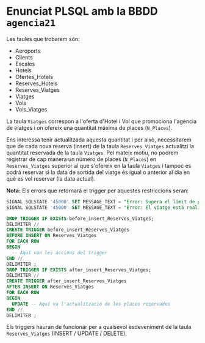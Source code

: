 # Enunciat PLSQL amb la BBDD `agencia21`

Les taules que trobarem són:

- Aeroports
- Clients
- Escales
- Hotels
- Ofertes_Hotels
- Reserves_Hotels
- Reserves_Viatges
- Viatges
- Vols
- Vols_Viatges

La taula `Viatges` correspon a l'oferta d'Hotel i Vol que promociona l'agència de viatges i on ofereix una quantitat màxima de places (`N_Places`).

Ens interessa tenir actualitzada aquesta quantitat i per això, necessitarem que de cada nova reserva (insert) de la taula `Reserves_Viatges` actualitzi la quantitat reservada de la taula `Viatges`. Pel mateix motiu, no podrem registrar de cap manera un número de places (`N_Places`) en `Reserves_Viatges` superior al que s'ofereix en la taula `Viatges` i tampoc es podrà reservar si la data de sortida del viatge és igual o anterior al dia en què es vol reservar (la data actual).

**Nota:** Els errors que retornarà el trigger per aquestes restriccions seran:

```sql
SIGNAL SQLSTATE '45000' SET MESSAGE_TEXT = "Error: Supera el límit de places";
SIGNAL SQLSTATE '45000' SET MESSAGE_TEXT = "Error: El viatge està realitzat i no admet reserves";

DROP TRIGGER IF EXISTS before_insert_Reserves_Viatges;
DELIMITER //
CREATE TRIGGER before_insert_Reserves_Viatges
BEFORE INSERT ON Reserves_Viatges
FOR EACH ROW
BEGIN
  -- Aquí van les accions del trigger
END //
DELIMITER ;
DROP TRIGGER IF EXISTS after_insert_Reserves_Viatges;
DELIMITER //
CREATE TRIGGER after_insert_Reserves_Viatges
AFTER INSERT ON Reserves_Viatges
FOR EACH ROW
BEGIN
  UPDATE -- Aquí va l'actualització de les places reservades
END //
DELIMITER ;
```

Els triggers hauran de funcionar per a qualsevol esdeveniment de la taula `Reserves_Viatges` (INSERT / UPDATE / DELETE).
